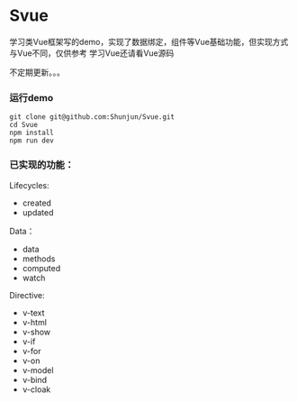# Svue
学习类Vue框架写的demo，实现了数据绑定，组件等Vue基础功能，但实现方式与Vue不同，仅供参考
学习Vue还请看Vue源码

不定期更新。。。

### 运行demo
```
git clone git@github.com:Shunjun/Svue.git
cd Svue
npm install
npm run dev
```

### 已实现的功能：
Lifecycles:
* created
* updated

Data：
* data
* methods
* computed
* watch

Directive:
* v-text
* v-html
* v-show
* v-if
* v-for
* v-on
* v-model
* v-bind
* v-cloak
